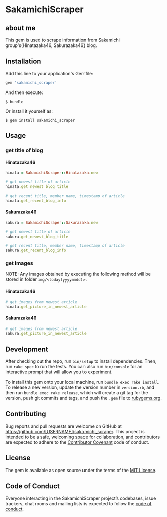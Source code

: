 # SakamichiScraper
## about me
This gem is used to scrape information from Sakamichi group's(Hinatazaka46, Sakurazaka46) blog.

## Installation

Add this line to your application's Gemfile:

```ruby
gem 'sakamichi_scraper'
```

And then execute:

    $ bundle

Or install it yourself as:

    $ gem install sakamichi_scraper

## Usage

### get title of blog

#### Hinatazaka46
```ruby
hinata = SakamichiScraper::Hinatazaka.new

# get newest title of article
hinata.get_newest_blog_title

# get recent title, member name, timestamp of article
hinata.get_recent_blog_info
```

#### Sakurazaka46
```ruby
sakura = SakamichiScraper::Sakurazaka.new

# get newest title of article
sakura.get_newest_blog_title

# get recent title, member name, timestamp of article
sakura.get_recent_blog_info
```

### get images
NOTE: Any images obtained by executing the following method will be stored in folder `img/<today(yyyymmdd)>`.
#### Hinatazaka46
```ruby
# get images from newest article
hinata.get_picture_in_newest_article
```

#### Sakurazaka46
```ruby
# get images from newest article
sakura.get_picture_in_newest_article
```

## Development

After checking out the repo, run `bin/setup` to install dependencies. Then, run `rake spec` to run the tests. You can also run `bin/console` for an interactive prompt that will allow you to experiment.

To install this gem onto your local machine, run `bundle exec rake install`. To release a new version, update the version number in `version.rb`, and then run `bundle exec rake release`, which will create a git tag for the version, push git commits and tags, and push the `.gem` file to [rubygems.org](https://rubygems.org).

## Contributing

Bug reports and pull requests are welcome on GitHub at https://github.com/[USERNAME]/sakamichi_scraper. This project is intended to be a safe, welcoming space for collaboration, and contributors are expected to adhere to the [Contributor Covenant](http://contributor-covenant.org) code of conduct.

## License

The gem is available as open source under the terms of the [MIT License](https://opensource.org/licenses/MIT).

## Code of Conduct

Everyone interacting in the SakamichiScraper project’s codebases, issue trackers, chat rooms and mailing lists is expected to follow the [code of conduct](https://github.com/[USERNAME]/sakamichi_scraper/blob/master/CODE_OF_CONDUCT.md).
